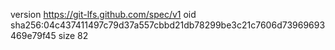 version https://git-lfs.github.com/spec/v1
oid sha256:04c437411497c79d37a557cbbd21db78299be3c21c7606d73969693469e79f45
size 82
